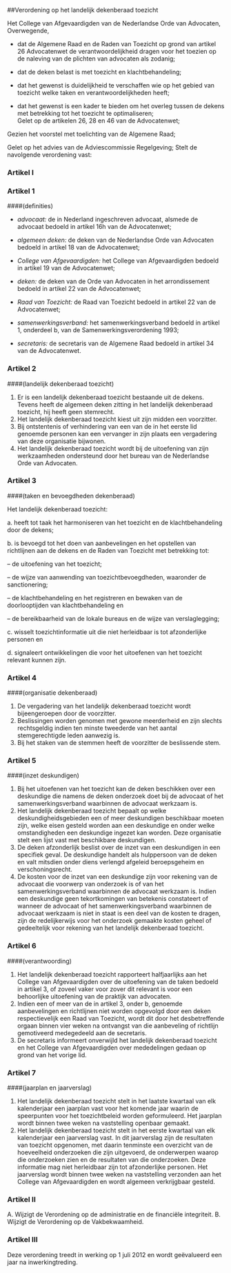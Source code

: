 <meta http-equiv='Content-Type' content='text/html; charset=utf-8' />

##Verordening op het landelijk dekenberaad toezicht 

Het College van Afgevaardigden van de Nederlandse Orde van Advocaten,  
Overwegende,

* dat de Algemene Raad en de Raden van Toezicht op grond van artikel 26 Advocatenwet de verantwoordelijkheid dragen voor het toezien op de naleving van de plichten van advocaten als zodanig;  

* dat de deken belast is met toezicht en klachtbehandeling;  

* dat het gewenst is duidelijkheid te verschaffen wie op het gebied van toezicht welke taken en verantwoordelijkheden heeft;  

* dat het gewenst is een kader te bieden om het overleg tussen de dekens met betrekking tot het toezicht te optimaliseren;   
Gelet op de artikelen 26, 28 en 46 van de Advocatenwet;

Gezien het voorstel met toelichting van de Algemene Raad;

Gelet op het advies van de Adviescommissie Regelgeving;
Stelt de navolgende verordening vast:    
### Artikel  I  

### Artikel  1  

####(definities)

* *advocaat:* de in Nederland ingeschreven advocaat, alsmede de advocaat bedoeld in artikel 16h van de Advocatenwet;  

* *algemeen deken:* de deken van de Nederlandse Orde van Advocaten bedoeld in artikel 18 van de Advocatenwet;  

* *College van Afgevaardigden:* het College van Afgevaardigden bedoeld in artikel 19 van de Advocatenwet;  

* *deken:* de deken van de Orde van Advocaten in het arrondissement bedoeld in artikel 22 van de Advocatenwet;  

* *Raad van Toezicht:* de Raad van Toezicht bedoeld in artikel 22 van de Advocatenwet;  

* *samenwerkingsverband:* het samenwerkingsverband bedoeld in artikel 1, onderdeel b, van de Samenwerkingsverordening 1993;  

*  *secretaris:* de secretaris van de Algemene Raad bedoeld in artikel 34 van de Advocatenwet.   

### Artikel  2  

####(landelijk dekenberaad toezicht)

1.  Er is een landelijk dekenberaad toezicht bestaande uit de dekens. Tevens heeft de algemeen deken zitting in het landelijk dekenberaad toezicht, hij heeft geen stemrecht.   
2.  Het landelijk dekenberaad toezicht kiest uit zijn midden een voorzitter.   
3.  Bij ontstentenis of verhindering van een van de in het eerste lid genoemde personen kan een vervanger in zijn plaats een vergadering van deze organisatie bijwonen.   
4.  Het landelijk dekenberaad toezicht wordt bij de uitoefening van zijn werkzaamheden ondersteund door het bureau van de Nederlandse Orde van Advocaten.  

### Artikel  3  

####(taken en bevoegdheden dekenberaad)

Het landelijk dekenberaad toezicht: 

a. heeft tot taak het harmoniseren van het toezicht en de klachtbehandeling door de dekens;  

b. is bevoegd tot het doen van aanbevelingen en het opstellen van richtlijnen aan de dekens en de Raden van Toezicht met betrekking tot: 

– de uitoefening van het toezicht;  

– de wijze van aanwending van toezichtbevoegdheden, waaronder de sanctionering;  

– de klachtbehandeling en het registreren en bewaken van de doorlooptijden van klachtbehandeling en  

– de bereikbaarheid van de lokale bureaus en de wijze van verslaglegging;    

c. wisselt toezichtinformatie uit die niet herleidbaar is tot afzonderlijke personen en  

d. signaleert ontwikkelingen die voor het uitoefenen van het toezicht relevant kunnen zijn.   

### Artikel  4  

####(organisatie dekenberaad)

1.  De vergadering van het landelijk dekenberaad toezicht wordt bijeengeroepen door de voorzitter.   
2.  Beslissingen worden genomen met gewone meerderheid en zijn slechts rechtsgeldig indien ten minste tweederde van het aantal stemgerechtigde leden aanwezig is.   
3.  Bij het staken van de stemmen heeft de voorzitter de beslissende stem.  

### Artikel  5  

####(inzet deskundigen)

1.  Bij het uitoefenen van het toezicht kan de deken beschikken over een deskundige die namens de deken onderzoek doet bij de advocaat of het samenwerkingsverband waarbinnen de advocaat werkzaam is.   
2.  Het landelijk dekenberaad toezicht bepaalt op welke deskundigheidsgebieden een of meer deskundigen beschikbaar moeten zijn, welke eisen gesteld worden aan een deskundige en onder welke omstandigheden een deskundige ingezet kan worden. Deze organisatie stelt een lijst vast met beschikbare deskundigen.   
3.  De deken afzonderlijk beslist over de inzet van een deskundigen in een specifiek geval. De deskundige handelt als hulppersoon van de deken en valt mitsdien onder diens verlengd afgeleid beroepsgeheim en verschoningsrecht.   
4.  De kosten voor de inzet van een deskundige zijn voor rekening van de advocaat die voorwerp van onderzoek is of van het samenwerkingsverband waarbinnen de advocaat werkzaam is. Indien een deskundige geen tekortkomingen van betekenis constateert of wanneer de advocaat of het samenwerkingsverband waarbinnen de advocaat werkzaam is niet in staat is een deel van de kosten te dragen, zijn de redelijkerwijs voor het onderzoek gemaakte kosten geheel of gedeeltelijk voor rekening van het landelijk dekenberaad toezicht.  

### Artikel  6  

####(verantwoording)

1.  Het landelijk dekenberaad toezicht rapporteert halfjaarlijks aan het College van Afgevaardigden over de uitoefening van de taken bedoeld in artikel 3, of zoveel vaker voor zover dit relevant is voor een behoorlijke uitoefening van de praktijk van advocaten.   
2.  Indien een of meer van de in artikel 3, onder b, genoemde aanbevelingen en richtlijnen niet worden opgevolgd door een deken respectievelijk een Raad van Toezicht, wordt dit door het desbetreffende orgaan binnen vier weken na ontvangst van die aanbeveling of richtlijn gemotiveerd medegedeeld aan de secretaris.   
3.  De secretaris informeert onverwijld het landelijk dekenberaad toezicht en het College van Afgevaardigden over mededelingen gedaan op grond van het vorige lid.  

### Artikel  7  

####(jaarplan en jaarverslag)

1.  Het landelijk dekenberaad toezicht stelt in het laatste kwartaal van elk kalenderjaar een jaarplan vast voor het komende jaar waarin de speerpunten voor het toezichtbeleid worden geformuleerd. Het jaarplan wordt binnen twee weken na vaststelling openbaar gemaakt.   
2.  Het landelijk dekenberaad toezicht stelt in het eerste kwartaal van elk kalenderjaar een jaarverslag vast. In dit jaarverslag zijn de resultaten van toezicht opgenomen, met daarin tenminste een overzicht van de hoeveelheid onderzoeken die zijn uitgevoerd, de onderwerpen waarop die onderzoeken zien en de resultaten van die onderzoeken. Deze informatie mag niet herleidbaar zijn tot afzonderlijke personen. Het jaarverslag wordt binnen twee weken na vaststelling verzonden aan het College van Afgevaardigden en wordt algemeen verkrijgbaar gesteld.  

### Artikel  II  

A. Wijzigt de Verordening op de administratie en de financiële integriteit. 
B. Wijzigt de Verordening op de Vakbekwaamheid.

### Artikel  III  

Deze verordening treedt in werking op 1 juli 2012 en wordt geëvalueerd een jaar na inwerkingtreding. 
